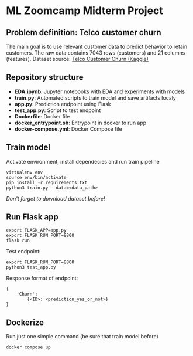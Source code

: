 # ML Zoomcamp Midterm Project

## Problem definition: Telco customer churn
The main goal is to use relevant customer data to predict behavior to retain customers. The raw data contains 7043 rows (customers) and 21 columns (features).
Dataset source: [Telco Customer Churn (Kaggle)](https://www.kaggle.com/datasets/blastchar/telco-customer-churn)


## Repository structure
- **EDA.ipynb**: Jupyter notebooks with EDA and experiments with models
- **train.py**: Automated scripts to train model and save artifacts localy
- **app.py**: Prediction endpoint using Flask
- **test_app.py**: Script to test endpoint
- **Dockerfile**: Docker file
- **docker_entrypoint.sh**: Entrypoint in docker to run app
- **docker-compose.yml**: Docker Compose file


## Train model
Activate environment, install dependecies and run train pipeline

    virtualenv env
    source env/bin/activate
    pip install -r requirements.txt
    python3 train.py --data=<data_path>

_Don't forget to download dataset before!_

## Run Flask app

    export FLASK_APP=app.py
    export FLASK_RUN_PORT=8800
    flask run

Test endpoint:

    export FLASK_RUN_PORT=8800
    python3 test_app.py

Response format of endpoint:

    {
        'Churn':
            {<ID>: <prediction_yes_or_not>}
    }


## Dockerize
Run just one simple command (be sure that train model before)

    docker compose up

